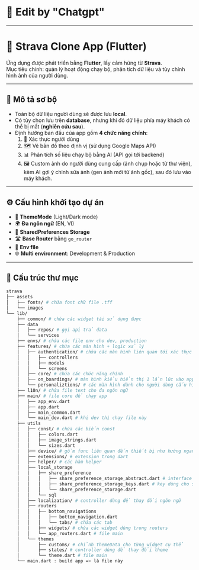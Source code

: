# 🫡 Edit by "Chatgpt"

---

# 🚀 Strava Clone App (Flutter)

Ứng dụng được phát triển bằng **Flutter**, lấy cảm hứng từ **Strava**.  
Mục tiêu chính: quản lý hoạt động chạy bộ, phân tích dữ liệu và tùy chỉnh hình ảnh của người dùng.

---

## 📌 Mô tả sơ bộ
- Toàn bộ dữ liệu người dùng sẽ được lưu **local**.  
- Có tùy chọn lưu trên **database**, nhưng khi đó dữ liệu phía máy khách có thể bị mất (**nghiên cứu sau**).  
- Định hướng ban đầu của app gồm **4 chức năng chính**:
  1. 🔑 Xác thực người dùng  
  2. 🗺️ Vẽ bản đồ theo định vị (sử dụng Google Maps API)  
  3. 📊 Phân tích số liệu chạy bộ bằng AI (API gọi tới backend)  
  4. 🖼️ Custom ảnh do người dùng cung cấp (ảnh chụp hoặc từ thư viện), kèm AI gợi ý chỉnh sửa ảnh (gen ảnh mới từ ảnh gốc), sau đó lưu vào máy khách.  

---

## ⚙️ Cấu hình khởi tạo dự án
- 🎨 **ThemeMode** (Light/Dark mode)  
- 🌍 **Đa ngôn ngữ** (EN, VI)  
- 💾 **SharedPreferences Storage**  
- 🛣️ **Base Router** bằng `go_router`  
- 🔑 **Env file**  
- 🌐 **Multi environment**: Development & Production  

---

## 📂 Cấu trúc thư mục

```bash
strava
├── assets
│   ├── fonts/ # chứa font chữ file .tff
│   └── images
└── lib/
    ├── common/ # chứa các widget tái sử dụng được
    ├── data
    │   ├── repos/ # gọi api trả data
    │   └── services
    ├── envs/ # chứa các file env cho dev, production
    ├── features/ # chứa các màn hình + logic xử lý 
    │   ├── authentication/ # chứa các màn hình liên quan tới xác thực người dùng
    │   │   ├── controllers
    │   │   ├── models
    │   │   └── screens
    │   ├── core/ # chứa các chức năng chính
    │   ├── on_boardings/ # màn hình kiểu hiển thị 1 lần lúc vào app
    │   └── personaliztions/ # các màn hình dành cho người dùng cấu hình
    ├── l10n/ # chứa file text cho đa ngôn ngữ
    ├── main/ # file core để chạy app
    │   ├── app_env.dart
    │   ├── app.dart
    │   ├── main_common.dart
    │   └── main_dev.dart # khi dev thì chạy file này
    ├── utils
    │   ├── const/ # chứa các biến const
    │   │   ├── colors.dart 
    │   │   ├── image_strings.dart
    │   │   └── sizes.dart
    │   ├── device/ # gồm func liên quan đến thiết bị như hướng ngang dọc ...
    │   ├── extensions/ # extension trong dart
    │   ├── helper/ # các hàm helper
    │   ├── local_storage
    │   │   ├── share_preference
    │   │   │   ├── share_preference_storage_abstract.dart # interface
    │   │   │   ├── share_preference_storage_keys.dart # key dùng cho share_preference_storage
    │   │   │   └── share_preference_storage.dart
    │   │   └── sql
    │   ├── localization/ # controller dùng để thay đổi ngôn ngữ
    │   ├── routers
    │   │   ├── bottom_navigations
    │   │   │   ├── bottom_navigation.dart
    │   │   │   └── tabs/ # chứa các tab 
    │   │   ├── widgets/ # chứa các widget dùng trong routers
    │   │   └── app_routers.dart # file main
    │   └── themes 
    │       ├── customs/ # chỉnh themeData cho từng widget cụ thể
    │       ├── states/ # controller dùng để thay đổi theme
    │       └── theme.dart # file main
    └── main.dart : build app => là file này
